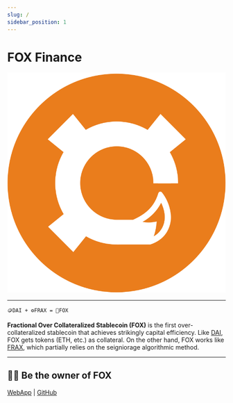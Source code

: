 ```yaml
---
slug: /
sidebar_position: 1
---
```


# FOX Finance

![](./images/fox_logo_bg.png)

---

```text
🪙DAI + ⚙️FRAX = 🦊FOX
```

**Fractional Over Collateralized Stablecoin (FOX)** is the first over-collateralized stablecoin that achieves strikingly capital efficiency. Like [DAI](https://makerdao.com/en/), FOX gets tokens (ETH, etc.) as collateral. On the other hand, FOX works like [FRAX](https://frax.finance), which partially relies on the seigniorage algorithmic method.

---

## 🧑‍🌾 Be the owner of FOX

[WebApp](https://fox-finance.github.io/webapp) | [GitHub](https://github.com/FOX-Finance)
